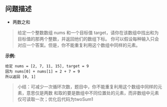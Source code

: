 ## 问题描述
* 两数之和
> 给定一个整数数组 nums 和一个目标值 target，请你在该数组中找出和为目标值的那两个整数，并返回他们的数组下标。
你可以假设每种输入只会对应一个答案。但是，你不能重复利用这个数组中同样的元素。

**示例:**
```
给定 nums = [2, 7, 11, 15], target = 9
因为 nums[0] + nums[1] = 2 + 7 = 9
所以返回 [0, 1]

```

> 小结：可减少一次循环次数，题目中，你不能重复利用这个数组中同样的元素，意思仅是两数
和取的要是数组中不同位置处的元素，而非数组中元素仅可读取一次；优化后代码为twoSum1

